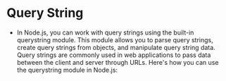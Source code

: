 # Query String
- In Node.js, you can work with query strings using the built-in querystring module. This module allows you 
to parse query strings, create query strings from objects, and manipulate query string data. 
Query strings are commonly used in web applications to pass data between the client and server through URLs. 
Here's how you can use the querystring module in Node.js:
